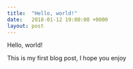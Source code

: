 ```yaml
---
title:  "Hello, world!"
date:   2018-01-12 19:00:00 +0000
layout: post
---
```


Hello, world!

This is my first blog post, I hope you enjoy